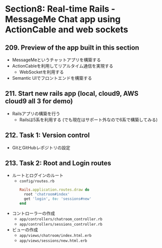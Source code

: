 # Section8: Real-time Rails - MessageMe Chat app using ActionCable and web sockets

## 209. Preview of the app built in this section

- MessageMeというチャットアプリを構築する
- ActionCableを利用してリアルタイム通信を実現する
  - WebSocketを利用する
- Semantic UIでフロントエンドを構築する

## 211. Start new rails app (local, cloud9, AWS cloud9 all 3 for demo)

- Railsアプリの構築を行う
  - Railsは5系を利用する (でも現在はサポート外なので6系で構築してみる)

## 212. Task 1: Version control

- GitとGitHubレポジトリの設定

## 213. Task 2: Root and Login routes

- ルートとログインのルート
  - `config/routes.rb`
    ```ruby
    Rails.application.routes.draw do
      root 'chatroom#index'
      get 'login', to: 'sessions#new'
    end
    ```
- コントローラーの作成
  - `app/controllers/chatroom_controller.rb`
  - `app/controllers/sessions_controller.rb`
- ビューの作成
  - `app/views/chatroom/index.html.erb`
  - `app/views/sessions/new.html.erb`
